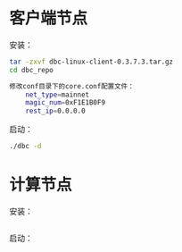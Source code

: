 客户端节点
=======================================================
安装：
```bash
tar -zxvf dbc-linux-client-0.3.7.3.tar.gz
cd dbc_repo

修改conf目录下的core.conf配置文件：
    net_type=mainnet
    magic_num=0xF1E1B0F9
    rest_ip=0.0.0.0
```
启动：
```bash
./dbc -d
```

计算节点
=======================================================
安装：
```

```
启动：
```

```
